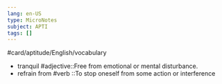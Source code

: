 ```yaml
---
lang: en-US
type: MicroNotes
subject: APTI
tags: []
---
```

#card/aptitude/English/vocabulary
- tranquil #adjective::Free from emotional or mental disturbance. <!--SR:!2023-11-03,2,230-->
- refrain from #verb ::To stop oneself from some action or interference <!--SR:!2023-11-10,16,290-->